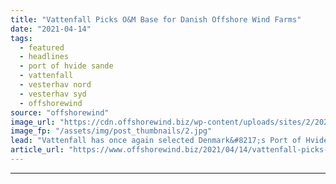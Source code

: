```yaml
---
title: "Vattenfall Picks O&M Base for Danish Offshore Wind Farms"
date: "2021-04-14"
tags: 
  - featured
  - headlines
  - port of hvide sande
  - vattenfall
  - vesterhav nord
  - vesterhav syd
  - offshorewind
source: "offshorewind"
image_url: "https://cdn.offshorewind.biz/wp-content/uploads/sites/2/2021/04/14102507/Vattenfall-Picks-OM-Base-for-Danish-Offshore-Wind-Farms.jpg"
image_fp: "/assets/img/post_thumbnails/2.jpg"
lead: "Vattenfall has once again selected Denmark&#8217;s Port of Hvide Sande as an Operations &#38;"
article_url: "https://www.offshorewind.biz/2021/04/14/vattenfall-picks-om-base-for-danish-offshore-wind-farms/"
---
```


---
